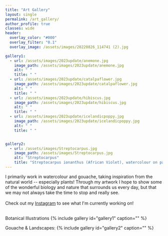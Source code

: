 ```yaml
---
title: "Art Gallery"
layout: single
permalink: /art_gallery/
author_profile: true
classes: wide
header:
  overlay_color: "#000"
  overlay_filter: "0.1"
  overlay_image: /assets/images/20220826_114741 (2).jpg

gallery1:
  - url: /assets/images/2023update/anemone.jpg
    image_path: /assets/images/2023update/anemone.jpg
    alt: " "
    title: " "
  - url: /assets/images/2023update/catalpaflower.jpg
    image_path: /assets/images/2023update/catalpaflower.jpg
    alt: " "
    title: " "
  - url: /assets/images/2023update/hibiscus.jpg
    image_path: /assets/images/2023update/hibiscus.jpg
    alt: " "
    title: " "
  - url: /assets/images/2023update/icelandicpoppy.jpg
    image_path: /assets/images/2023update/icelandicpoppy.jpg
    alt: " "
    title: " "


gallery2:
  - url: /assets/images/Streptocarpus.jpg
    image_path: /assets/images/Streptocarpus.jpg
    alt: "Streptocarpus"
    title: "Streptocarpus ionanthus (African Violet), watercolour on paper. 10x14 inches"
---
```


I primarily work in watercolour and gouache, taking inspiration from the natural world -- especially plants! Through my artwork I hope to show some of the wonderful biology and nature that surrounds us every day, but that we may not always take the time to stop and really see. <br><br> Check out my [Instagram](https://www.instagram.com/we.vandrunen.art/) to see what I'm currently working on! <br><br> 

Botanical Illustrations
{% include gallery id="gallery1" caption="" %}

Gouache & Landscapes:
{% include gallery id="gallery2" caption="" %}
